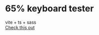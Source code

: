 # 65% keyboard tester
vite + ts + sass\
[Check this out](https://waaliad.github.io/keyboard-tester/)
